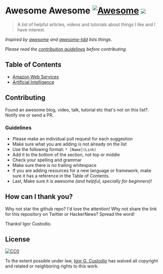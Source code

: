 # Awesome Awesome [![Awesome](https://cdn.rawgit.com/sindresorhus/awesome/d7305f38d29fed78fa85652e3a63e154dd8e8829/media/badge.svg)](https://github.com/sindresorhus/awesome) ![](https://img.shields.io/badge/igorgcustodio-favorites-brightgreen)

> A list of helpful articles, videos and tutorials about things I like and I have interest.

*Inspired by [awesome](https://github.com/sindresorhus/awesome) and [awesome-tdd](https://github.com/unicodeveloper/awesome-tdd) lists things.*

*Please read the [contribution guidelines](#guidelines) before contributing.*

## Table of Contents

* [Amazon Web Services](AWS/readme.md)
* [Artificial Intelligence](AI/readme.md)


## Contributing

Found an awesome blog, video, talk, tutorial etc that's not on this list?. Notify me or send a PR.

### Guidelines

* Please make an individual pull request for each suggestion
* Make sure what you are adding is not already on the list
* Use the following format: `* [Name](Link)`
* Add it to the bottom of the section, not top or middle
* Check your spelling and grammar
* Make sure there is no trailing whitespace
* If you are adding resources for a new language or framework, make sure it has a reference in the Table of Contents.
* Last, Make sure it is awesome *(and helpful, specially for beginners)*!


## How can I thank you?

Why not star the github repo? I'd love the attention! Why not share the link for this repository on Twitter or HackerNews? Spread the word!

Thanks!
Igor Custodio.

## License

[![CC0](http://mirrors.creativecommons.org/presskit/buttons/88x31/svg/cc-zero.svg)](https://creativecommons.org/publicdomain/zero/1.0/)

To the extent possible under law, [Igor G. Custodio](http://github.com/igorgcustodio) has waived all copyright and related or neighboring rights to this work.